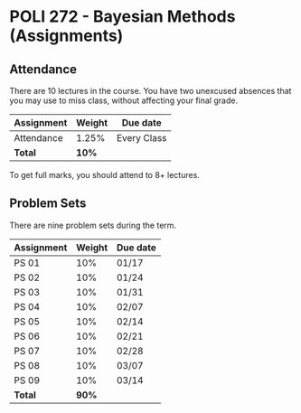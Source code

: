 # POLI 272 - Bayesian Methods (Assignments)

## Attendance

There are 10 lectures in the course. You have two unexcused absences that you may use to miss class, without affecting your final grade. 

| **Assignment** | **Weight** | **Due date** |
|----------------|------------|--------------|
| Attendance     |   1.25%  |  Every Class |
| **Total**      |   **10%**   |              |

To get full marks, you should attend to 8+ lectures.

## Problem Sets

There are nine problem sets during the term.

| **Assignment** | **Weight** | **Due date** |
|----------------|------------|--------------|
| PS 01          |     10%    |     01/17    |
| PS 02          |     10%    |     01/24    |
| PS 03          |     10%    |     01/31    |
| PS 04          |     10%    |     02/07    |
| PS 05          |     10%    |     02/14    |
| PS 06          |     10%    |     02/21    |
| PS 07          |     10%    |     02/28    |
| PS 08          |     10%    |     03/07    |
| PS 09          |     10%    |     03/14    |
| **Total**      |   **90%**  |              |